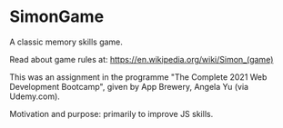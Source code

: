 # SimonGame
A classic memory skills game. 

Read about game rules at: https://en.wikipedia.org/wiki/Simon_(game) 

This was an assignment in the programme "The Complete 2021 Web Development Bootcamp", given by App Brewery, Angela Yu (via Udemy.com).

Motivation and purpose: primarily to improve JS skills. 
